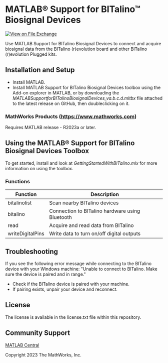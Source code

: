 # MATLAB&reg; Support for BITalino&trade; Biosignal Devices 

[![View <File Exchange Title> on File Exchange](https://www.mathworks.com/matlabcentral/images/matlab-file-exchange.svg)](https://www.mathworks.com/matlabcentral/fileexchange/136004-matlab-support-for-bitalino-biosignal-devices)  

Use MATLAB Support for BITalino Biosignal Devices to connect and acquire biosignal data from the BITalino (r)evolution board and other BITalino (r)evolution Plugged kits.

## Installation and Setup 
- Install MATLAB. 
- Install MATLAB Support for BITalino Biosignal Devices toolbox using the Add-on explorer in MATLAB, or by downloading the _MATLABSupportforBITalinoBiosignalDevices_va.b.c.d.mltbx_ file attached to the latest release on GitHub, then doubleclicking on it.

### MathWorks Products (https://www.mathworks.com)
Requires MATLAB release - R2023a or later.

## Using the MATLAB&reg; Support for BITalino Biosignal Devices Toolbox 
To get started, install and look at _GettingStartedWithBITalino.mlx_ for more information on using the toolbox.

### Functions
| Function         | Description |
| -----------------| ------------- |
| bitalinolist     | Scan nearby BITalino devices  |
| bitalino         | Connection to BITalino hardware using Bluetooth  |
| read             | Acquire and read data from BITalino  |
| writeDigitalPins | Write data to turn on/off digital outputs  |

## Troubleshooting 
If you see the following error message while connecting to the BITalino device with your Windows machine: "Unable to connect to BITalino. Make sure the device is paired and in range."
- Check if the BITalino device is paired with your machine.
- If pairing exists, unpair your device and reconnect.

## License
The license is available in the license.txt file within this repository. 

## Community Support
[MATLAB Central](https://www.mathworks.com/matlabcentral)


Copyright 2023 The MathWorks, Inc.

